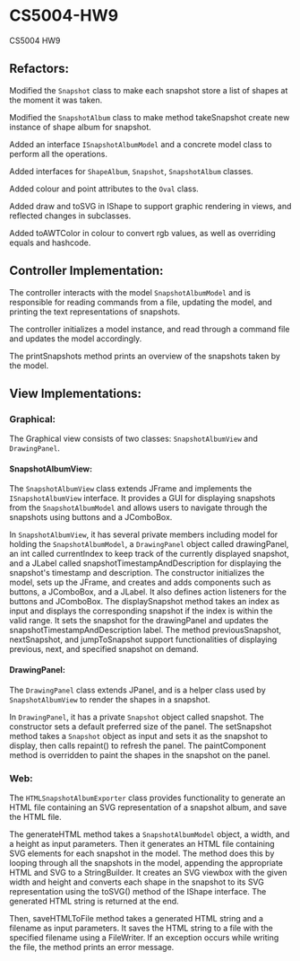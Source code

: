# CS5004-HW9
CS5004 HW9

## Refactors:

Modified the `Snapshot` class to make each snapshot store a list of shapes at the moment it was taken.

Modified the `SnapshotAlbum` class to make method takeSnapshot create new instance of shape album for snapshot.

Added an interface `ISnapshotAlbumModel` and a concrete model class to perform all the operations.

Added interfaces for `ShapeAlbum`, `Snapshot`, `SnapshotAlbum` classes.

Added colour and point attributes to the `Oval` class.

Added draw and toSVG in IShape to support graphic rendering in views, and reflected changes in subclasses.

Added toAWTColor in colour to convert rgb values, as well as overriding equals and hashcode.

## Controller Implementation:

The controller interacts with the model `SnapshotAlbumModel` and is responsible for reading commands from a file, updating the model, and printing the text representations of snapshots.

The controller initializes a model instance, and read through a command file and updates the model accordingly.

The printSnapshots method prints an overview of the snapshots taken by the model.

## View Implementations:

### Graphical:

The Graphical view consists of two classes: `SnapshotAlbumView` and `DrawingPanel`. 

#### SnapshotAlbumView: 

The `SnapshotAlbumView` class extends JFrame and implements the `ISnapshotAlbumView` interface. It provides a GUI for displaying snapshots from the `SnapshotAlbumModel` and allows users to navigate through the snapshots using buttons and a JComboBox.

In `SnapshotAlbumView`, it has several private members including model for holding the `SnapshotAlbumModel`, a `DrawingPanel` object called drawingPanel, an int called currentIndex to keep track of the currently displayed snapshot, and a JLabel called snapshotTimestampAndDescription for displaying the snapshot's timestamp and description.
The constructor initializes the model, sets up the JFrame, and creates and adds components such as buttons, a JComboBox, and a JLabel. It also defines action listeners for the buttons and JComboBox.
The displaySnapshot method takes an index as input and displays the corresponding snapshot if the index is within the valid range. It sets the snapshot for the drawingPanel and updates the snapshotTimestampAndDescription label.
The method previousSnapshot, nextSnapshot, and jumpToSnapshot support functionalities of displaying previous, next, and specified snapshot on demand.

#### DrawingPanel:

The `DrawingPanel` class extends JPanel, and  is a helper class used by `SnapshotAlbumView` to render the shapes in a snapshot.

In `DrawingPanel`, it has a private `Snapshot` object called snapshot.
The constructor sets a default preferred size of the panel.
The setSnapshot method takes a `Snapshot` object as input and sets it as the snapshot to display, then calls repaint() to refresh the panel.
The paintComponent method is overridden to paint the shapes in the snapshot on the panel.

### Web:

The `HTMLSnapshotAlbumExporter` class provides functionality to generate an HTML file containing an SVG representation of a snapshot album, and save the HTML file.

The generateHTML method takes a `SnapshotAlbumModel` object, a width, and a height as input parameters. Then it generates an HTML file containing SVG elements for each snapshot in the model. The method does this by looping through all the snapshots in the model, appending the appropriate HTML and SVG to a StringBuilder. It creates an SVG viewbox with the given width and height and converts each shape in the snapshot to its SVG representation using the toSVG() method of the IShape interface. The generated HTML string is returned at the end.

Then, saveHTMLToFile method takes a generated HTML string and a filename as input parameters. It saves the HTML string to a file with the specified filename using a FileWriter. If an exception occurs while writing the file, the method prints an error message.
